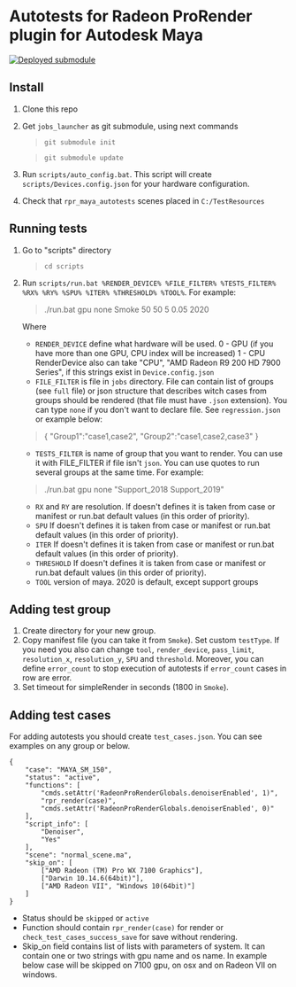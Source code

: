 # Autotests for Radeon ProRender plugin for Autodesk Maya

[![Deployed submodule](https://rpr.cis.luxoft.com/buildStatus/icon?job=Utils/jobs_launcher-Deploy&build=last&config=release-badge)](https://rpr.cis.luxoft.com/job/Utils/job/jobs_launcher-Deploy)

## Install

1. Clone this repo
2. Get `jobs_launcher` as git submodule, using next commands
    >`git submodule init`

    >`git submodule update`
3. Run `scripts/auto_config.bat`. This script will create `scripts/Devices.config.json` for your hardware configuration.
4. Check that `rpr_maya_autotests` scenes placed in `C:/TestResources`

## Running tests

1. Go to "scripts" directory
   >`cd scripts`
2. Run `scripts/run.bat %RENDER_DEVICE% %FILE_FILTER% %TESTS_FILTER% %RX% %RY% %SPU% %ITER% %THRESHOLD% %TOOL%`. For example:

     > ./run.bat gpu none Smoke 50 50 5 0.05 2020

     Where
     * `RENDER_DEVICE` define what hardware will be used.
         0 - GPU (if you have more than one GPU, CPU index will be increased)
         1 - CPU
         RenderDevice also can take "CPU", "AMD Radeon R9 200  HD 7900 Series", if this strings exist in `Device.config.json`
     * `FILE_FILTER` is file in `jobs` directory. File can contain list of groups (see `full` file) or json structure that describes witch cases from groups should be rendered (that file must have `.json` extension). You can type `none` if you don't want to declare file. See `regression.json` or example below:
    > {
    "Group1":"case1,case2",
    "Group2":"case1,case2,case3"
    }
     * `TESTS_FILTER` is name of group that you want to render. You can use it with FILE_FILTER if file isn't `json`. You can use quotes to run several groups at the same time. For example:
    > ./run.bat gpu none "Support_2018 Support_2019"
     * `RX` and `RY` are resolution. If doesn't defines it is taken from case or manifest or run.bat default values (in this order of priority).
     * `SPU` If doesn't defines it is taken from case or manifest or run.bat default values (in this order of priority).
     * `ITER` If doesn't defines it is taken from case or manifest or run.bat default values (in this order of priority).
     * `THRESHOLD` If doesn't defines it is taken from case or manifest or run.bat default values (in this order of priority).
     * `TOOL` version of maya. 2020 is default, except support groups

## Adding test group

1. Create directory for your new group.
2. Copy manifest file (you can take it from `Smoke`). Set custom `testType`. If you need you also can change `tool`, `render_device`, `pass_limit`, `resolution_x`, `resolution_y`, `SPU` and `threshold`. Moreover, you can define `error_count` to stop execution of autotests if `error_count` cases in row are error.
3. Set timeout for simpleRender in seconds (1800 in `Smoke`).

## Adding test cases

For adding autotests you should create `test_cases.json`. You can see examples on any group or below.

    {
        "case": "MAYA_SM_150",
        "status": "active",
        "functions": [
            "cmds.setAttr('RadeonProRenderGlobals.denoiserEnabled', 1)",
            "rpr_render(case)",
            "cmds.setAttr('RadeonProRenderGlobals.denoiserEnabled', 0)"
        ],
        "script_info": [
            "Denoiser",
            "Yes"
        ],
        "scene": "normal_scene.ma",
        "skip_on": [
            ["AMD Radeon (TM) Pro WX 7100 Graphics"],
            ["Darwin 10.14.6(64bit)"],
            ["AMD Radeon VII", "Windows 10(64bit)"]
        ]
    }
* Status should be `skipped` or `active`
* Function should contain `rpr_render(case)` for render or `check_test_cases_success_save` for save without rendering.
* Skip_on field contains list of lists with parameters of system. It can contain one or two strings with gpu name and os name. In example below case will be skipped on 7100 gpu, on osx and on Radeon VII on windows.